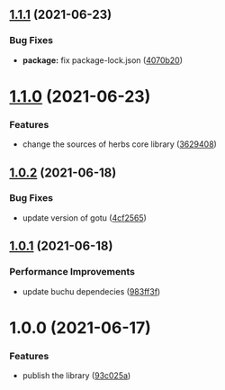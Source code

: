 ## [1.1.1](https://github.com/herbsjs/herbs/compare/v1.1.0...v1.1.1) (2021-06-23)


### Bug Fixes

* **package:** fix package-lock.json ([4070b20](https://github.com/herbsjs/herbs/commit/4070b205035e41ed583cd4e1a21c528150407dfd))

# [1.1.0](https://github.com/herbsjs/herbs/compare/v1.0.2...v1.1.0) (2021-06-23)


### Features

* change the sources of herbs core library ([3629408](https://github.com/herbsjs/herbs/commit/362940803466e8342efaf21090c005a3e3cdd66c))

## [1.0.2](https://github.com/herbsjs/herbs/compare/v1.0.1...v1.0.2) (2021-06-18)


### Bug Fixes

* update version of gotu ([4cf2565](https://github.com/herbsjs/herbs/commit/4cf25653942751556e2073bd1e0239c4cf945287))

## [1.0.1](https://github.com/herbsjs/herbs/compare/v1.0.0...v1.0.1) (2021-06-18)


### Performance Improvements

* update buchu dependecies ([983ff3f](https://github.com/herbsjs/herbs/commit/983ff3f1e7844783400ea06efedc7e8b1b98775c))

# 1.0.0 (2021-06-17)


### Features

* publish the library ([93c025a](https://github.com/jhomarolo/herbs/commit/93c025ab76707c3cbd7c04c8561907221e348cb8))
